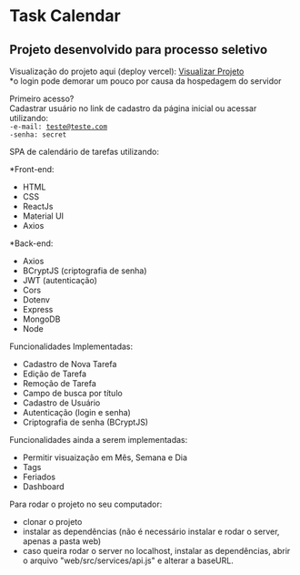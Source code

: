 <h1>Task Calendar</h1> <h2>Projeto desenvolvido para processo seletivo</h2>

Visualização do projeto aqui (deploy vercel): <a href="https://task-calendar-one.vercel.app/">Visualizar Projeto</a><br>
*o login pode demorar um pouco por causa da hospedagem do servidor

Primeiro acesso?<br>
Cadastrar usuário no link de cadastro da página inicial ou acessar utilizando:<br>
<code>-e-mail: teste@teste.com</code><br>
<code>-senha: secret </code>


SPA de calendário de tarefas utilizando:

*Front-end:
  - HTML
  - CSS
  - ReactJs
  - Material UI
  - Axios

*Back-end:
  - Axios
  - BCryptJS (criptografia de senha)
  - JWT (autenticação)
  - Cors
  - Dotenv
  - Express
  - MongoDB
  - Node


Funcionalidades Implementadas:

  - Cadastro de Nova Tarefa
  - Edição de Tarefa
  - Remoção de Tarefa
  - Campo de busca por título
  - Cadastro de Usuário
  - Autenticação (login e senha)
  - Criptografia de senha (BCryptJS)

Funcionalidades ainda a serem implementadas:

  - Permitir visuaização em Mês, Semana e Dia
  - Tags
  - Feriados
  - Dashboard
  
Para rodar o projeto no seu computador:
  - clonar o projeto
  - instalar as dependências (não é necessário instalar e rodar o server, apenas a pasta web)
  - caso queira rodar o server no localhost, instalar as dependências, abrir o arquivo "web/src/services/api.js" e alterar a baseURL.
  
